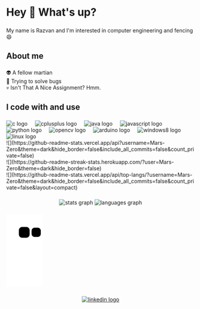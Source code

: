 <h1 align="left">Hey 👋 What's up?</h1>

###

<p align="left">My name is Razvan and I'm interested in computer engineering and fencing😄</p>

###

<h2 align="left">About me</h2>

###

<p align="left">👽  A fellow martian<br>🤖 Trying to solve bugs<br>💀 Isn't That A Nice Assignment? Hmm.</p>

###

<h2 align="left">I code with and use</h2>

###

<div align="left">
  <img src="https://cdn.jsdelivr.net/gh/devicons/devicon/icons/c/c-original.svg" height="40" alt="c logo"  />
  <img width="12" />
  <img src="https://cdn.jsdelivr.net/gh/devicons/devicon/icons/cplusplus/cplusplus-original.svg" height="40" alt="cplusplus logo"  />
  <img width="12" />
  <img src="https://cdn.jsdelivr.net/gh/devicons/devicon/icons/java/java-original.svg" height="40" alt="java logo"  />
  <img width="12" />
  <img src="https://cdn.jsdelivr.net/gh/devicons/devicon/icons/javascript/javascript-original.svg" height="40" alt="javascript logo"  />
  <img width="12" />
  <img src="https://cdn.jsdelivr.net/gh/devicons/devicon/icons/python/python-original.svg" height="40" alt="python logo"  />
  <img width="12" />
  <img src="https://cdn.jsdelivr.net/gh/devicons/devicon/icons/opencv/opencv-original.svg" height="40" alt="opencv logo"  />
  <img width="12" />
  <img src="https://cdn.jsdelivr.net/gh/devicons/devicon/icons/arduino/arduino-original.svg" height="40" alt="arduino logo"  />
  <img width="12" />
  <img src="https://cdn.jsdelivr.net/gh/devicons/devicon/icons/windows8/windows8-original.svg" height="40" alt="windows8 logo"  />
  <img width="12" />
  <img src="https://cdn.jsdelivr.net/gh/devicons/devicon/icons/linux/linux-original.svg" height="40" alt="linux logo"  />
</div>
![](https://github-readme-stats.vercel.app/api?username=Mars-Zero&theme=dark&hide_border=false&include_all_commits=false&count_private=false)<br/>
![](https://github-readme-streak-stats.herokuapp.com/?user=Mars-Zero&theme=dark&hide_border=false)<br/>
![](https://github-readme-stats.vercel.app/api/top-langs/?username=Mars-Zero&theme=dark&hide_border=false&include_all_commits=false&count_private=false&layout=compact)


###

<div align="center">
  <img src="https://github-readme-stats.vercel.app/api?username=Mars-Zero&hide_title=false&hide_rank=false&show_icons=true&include_all_commits=true&count_private=true&disable_animations=false&theme=dracula&locale=en&hide_border=false&order=1" height="150" alt="stats graph"  />
  <img src="https://github-readme-stats.vercel.app/api/top-langs?username=Mars-Zero&locale=en&hide_title=false&layout=compact&card_width=320&langs_count=5&theme=dracula&hide_border=false&order=2" height="150" alt="languages graph"  />
</div>

###

<img src="https://raw.githubusercontent.com/Mars-Zero/Mars-Zero/output/snake.svg" alt="Snake animation" />

###

<div align="center">
  <a href="https://www.linkedin.com/in/tudosie-marius-razvan-314737216/" target="_blank">
    <img src="https://raw.githubusercontent.com/maurodesouza/profile-readme-generator/master/src/assets/icons/social/linkedin/default.svg" width="52" height="40" alt="linkedin logo"  />
  </a>
</div>

###
